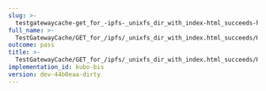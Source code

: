 ```yaml
---
slug: >-
  testgatewaycache-get_for_-ipfs-_unixfs_dir_with_index-html_succeeds-header_x-ipfs-roots
full_name: >-
  TestGatewayCache/GET_for_/ipfs/_unixfs_dir_with_index.html_succeeds/Header_X-Ipfs-Roots
outcome: pass
title: >-
  TestGatewayCache/GET_for_/ipfs/_unixfs_dir_with_index.html_succeeds/Header_X-Ipfs-Roots
implementation_id: kubo-bis
version: dev-44b0eaa-dirty
---
```


